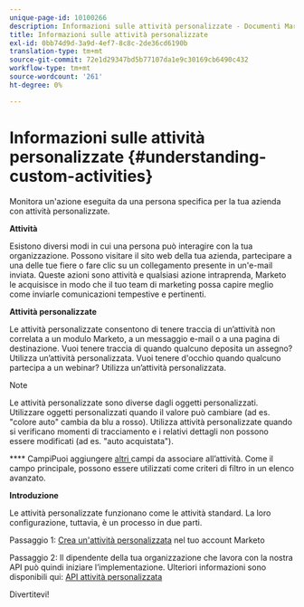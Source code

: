 ```yaml
---
unique-page-id: 10100266
description: Informazioni sulle attività personalizzate - Documenti Marketo - Documentazione del prodotto
title: Informazioni sulle attività personalizzate
exl-id: 0bb74d9d-3a9d-4ef7-8c8c-2de36cd6190b
translation-type: tm+mt
source-git-commit: 72e1d29347bd5b77107da1e9c30169cb6490c432
workflow-type: tm+mt
source-wordcount: '261'
ht-degree: 0%

---
```


# Informazioni sulle attività personalizzate {#understanding-custom-activities}

Monitora un&#39;azione eseguita da una persona specifica per la tua azienda con attività personalizzate.

**Attività**

Esistono diversi modi in cui una persona può interagire con la tua organizzazione. Possono visitare il sito web della tua azienda, partecipare a una delle tue fiere o fare clic su un collegamento presente in un&#39;e-mail inviata. Queste azioni sono attività e qualsiasi azione intraprenda, Marketo le acquisisce in modo che il tuo team di marketing possa capire meglio come inviarle comunicazioni tempestive e pertinenti.

**Attività personalizzate**

Le attività personalizzate consentono di tenere traccia di un’attività non correlata a un modulo Marketo, a un messaggio e-mail o a una pagina di destinazione. Vuoi tenere traccia di quando qualcuno deposita un assegno? Utilizza un’attività personalizzata. Vuoi tenere d&#39;occhio quando qualcuno partecipa a un webinar? Utilizza un’attività personalizzata.

>[!NOTE]
>
>Le attività personalizzate sono diverse dagli oggetti personalizzati. Utilizzare oggetti personalizzati quando il valore può cambiare (ad es. &quot;colore auto&quot; cambia da blu a rosso). Utilizza attività personalizzate quando si verificano momenti di tracciamento e i relativi dettagli non possono essere modificati (ad es. &quot;auto acquistata&quot;).

**** CampiPuoi aggiungere  [altri ](/help/marketo/product-docs/administration/marketo-custom-activities/add-edit-delete-marketo-custom-activity-fields.md) campi da associare all’attività. Come il campo principale, possono essere utilizzati come criteri di filtro in un elenco avanzato.

**Introduzione**

Le attività personalizzate funzionano come le attività standard. La loro configurazione, tuttavia, è un processo in due parti.

Passaggio 1: [Crea un&#39;attività personalizzata](/help/marketo/product-docs/administration/marketo-custom-activities/create-a-custom-activity.md) nel tuo account Marketo

Passaggio 2: Il dipendente della tua organizzazione che lavora con la nostra API può quindi iniziare l’implementazione. Ulteriori informazioni sono disponibili qui: [API attività personalizzata](https://developers.marketo.com/documentation/rest/add-custom-activities/)

Divertitevi!
